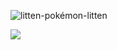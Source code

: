 
![litten-pokémon-litten](https://github.com/Davi8002/Davi8002/assets/164496370/a739ca52-9729-438c-9220-4a464bac7037=550x250)



![](https://komarev.com/ghpvc/?username=Davi8002&color=green)
